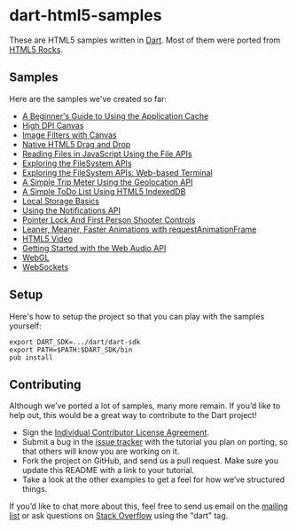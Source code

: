 dart-html5-samples
==================

These are HTML5 samples written in
[Dart](http://www.dartlang.org).
Most of them were ported from
[HTML5 Rocks](http://www.html5rocks.com/).

Samples
-------

Here are the samples we've created so far:

* [A Beginner's Guide to Using the Application Cache](https://github.com/dart-lang/dart-html5-samples/tree/master/web/appcache/beginner)
* [High DPI Canvas](https://github.com/dart-lang/dart-html5-samples/tree/master/web/canvas/hidpi)
* [Image Filters with Canvas](https://github.com/dart-lang/dart-html5-samples/tree/master/web/canvas/imagefilters)
* [Native HTML5 Drag and Drop](https://github.com/dart-lang/dart-html5-samples/tree/master/web/dnd/basics)
* [Reading Files in JavaScript Using the File APIs](https://github.com/dart-lang/dart-html5-samples/tree/master/web/file/dndfiles)
* [Exploring the FileSystem APIs](https://github.com/dart-lang/dart-html5-samples/tree/master/web/file/filesystem)
* [Exploring the FileSystem APIs: Web-based Terminal](https://github.com/dart-lang/dart-html5-samples/tree/master/web/file/terminal)
* [A Simple Trip Meter Using the Geolocation API](https://github.com/dart-lang/dart-html5-samples/tree/master/web/geolocation/trip_meter)
* [A Simple ToDo List Using HTML5 IndexedDB](https://github.com/dart-lang/dart-html5-samples/tree/master/web/indexeddb/todo)
* [Local Storage Basics](https://github.com/dart-lang/dart-html5-samples/tree/master/web/localstorage/basics)
* [Using the Notifications API](https://github.com/dart-lang/dart-html5-samples/tree/master/web/notifications/quick)
* [Pointer Lock And First Person Shooter Controls](https://github.com/dart-lang/dart-html5-samples/tree/master/web/pointerlock/fps)
* [Leaner, Meaner, Faster Animations with requestAnimationFrame](https://github.com/dart-lang/dart-html5-amples/tree/master/web/speed/animations)
* [HTML5 Video](https://github.com/dart-lang/dart-html5-samples/tree/master/web/video/basics)
* [Getting Started with the Web Audio API](https://github.com/dart-lang/dart-html5-samples/tree/master/web/webaudio/intro)
* [WebGL](https://github.com/dart-lang/dart-html5-samples/tree/master/web/webgl)
* [WebSockets](https://github.com/dart-lang/dart-html5-samples/tree/master/web/websockets/basics)

Setup
-----

Here's how to setup the project so that you can play with the samples
yourself:

	export DART_SDK=.../dart/dart-sdk
	export PATH=$PATH:$DART_SDK/bin
	pub install

Contributing
------------

Although we’ve ported a lot of samples, many more remain. If you’d like to
help out, this would be a great way to contribute to the Dart project!

* Sign the [Individual Contributor License Agreement](http://code.google.com/legal/individual-cla-v1.0.html).
* Submit a bug in the [issue tracker](https://github.com/dart-lang/dart-html5-samples/issues) with the tutorial you plan on porting, so that others will know you are working on it.
* Fork the project on GitHub, and send us a pull request. Make sure you update this README with a link to your tutorial.
* Take a look at the other examples to get a feel for how we’ve structured things.

If you’d like to chat more about this, feel free to send us email on the
[mailing list](https://groups.google.com/a/dartlang.org/forum/#!forum/misc)
or ask questions on
[Stack Overflow](http://stackoverflow.com/tags/dart)
using the "dart" tag.
